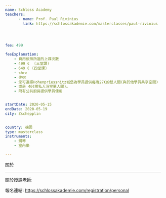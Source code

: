 ```yaml
---
name: Schloss Academy
teachers:
      - name: Prof. Paul Rivinius
        link: https://schlossakademie.com/masterclasses/paul-rivinius




fee: 499

feeExplanation: 
    - 費用依照所選的上課次數
    - 499 €  (三堂課)
    - 649 € (四堂課)
    - <hr>
    - 住宿
    - 您可選擇Hohenpriessnitz城堡為學員提供每晚27€的雙人間(與其他學員共享空間) 
    - 或是 46€帶私人浴室單人間)。
    - 附有公共廚房提供學員使用


startDate: 2020-05-15
endDate: 2020-05-19
city: Zschepplin 
      

country: 德國
type: masterclass
instruments:
    - 鋼琴 
    - 室內樂

---
```

關於



<hr/>


關於授課老師:

報名連結: https://schlossakademie.com/registration/personal


